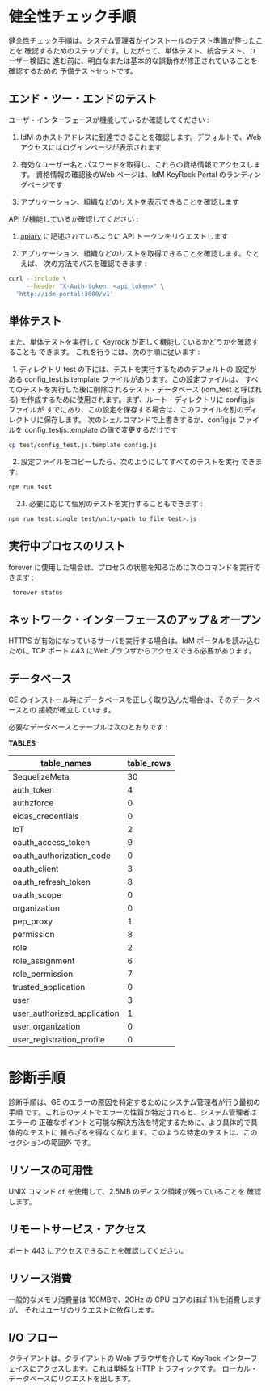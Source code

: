 # 健全性チェック手順

健全性チェック手順は、システム管理者がインストールのテスト準備が整ったことを
確認するためのステップです。したがって、単体テスト、統合テスト、ユーザー検証に
進む前に、明白なまたは基本的な誤動作が修正されていることを確認するための
予備テストセットです。


## エンド・ツー・エンドのテスト

ユーザ・インターフェースが機能しているか確認してください :

1.  IdM のホストアドレスに到達できることを確認します。デフォルトで、Web
    アクセスにはログインページが表示されます

2.  有効なユーザー名とパスワードを取得し、これらの資格情報でアクセスします。
    資格情報の確認後のWeb ページは、IdM KeyRock Portal のランディングページです

3.  アプリケーション、組織などのリストを表示できることを確認します

API が機能しているか確認してください :

1.  [apiary](https://keyrock.docs.apiary.io/#reference/keyrock-api/authentication/create-token-with-password-method)
    に記述されているように API トークンをリクエストします

2.  アプリケーション、組織などのリストを取得できることを確認します。たとえば、
    次の方法でパスを確認できます :

```bash
curl --include \
     --header "X-Auth-token: <api_token>" \
  'http://idm-portal:3000/v1'
```

## 単体テスト

また、単体テストを実行して Keyrock が正しく機能しているかどうかを確認することも 
できます。 これを行うには、次の手順に従います :

&nbsp;&nbsp;1\. ディレクトリ test の下には、テストを実行するためのデフォルトの
設定がある config_test.js.template ファイルがあります。この設定ファイルは、
すべてのテストを実行した後に削除されるテスト・データベース (idm_test と呼ばれる)
を作成するために使用されます。まず、ルート・ディレクトリに config.js ファイルが
すでにあり、この設定を保存する場合は、このファイルを別のディレクトリに保存します。
次のシェルコマンドで上書きするか、config.js ファイルを config_testjs.template
の値で変更するだけです


```bash
cp test/config_test.js.template config.js
```

&nbsp;&nbsp;2\. 設定ファイルをコピーしたら、次のようにしてすべてのテストを実行
できます:

```bash
npm run test
```

&nbsp;&nbsp;&nbsp;&nbsp;2.1\. 必要に応じて個別のテストを実行することもできます :

```bash
npm run test:single test/unit/<path_to_file_test>.js
```

## 実行中プロセスのリスト

forever に使用した場合は、プロセスの状態を知るために次のコマンドを実行できます : 

```bash
 forever status
```

## ネットワーク・インターフェースのアップ＆オープン

HTTPS が有効になっているサーバを実行する場合は、IdM ポータルを読み込むために
TCP ポート 443 にWebブラウザからアクセスできる必要があります。

## データベース

GE のインストール時にデータベースを正しく取り込んだ場合は、そのデータベースとの
接続が確立しています。

必要なデータベースとテーブルは次のとおりです :

**TABLES**

| table_names                 | table_rows |
| --------------------------- | ---------- |
| SequelizeMeta               | 30         |
| auth_token                  | 4          |
| authzforce                  | 0          |
| eidas_credentials           | 0          |
| IoT                         | 2          |
| oauth_access_token          | 9          |
| oauth_authorization_code    | 0          |
| oauth_client                | 3          |
| oauth_refresh_token         | 8          |
| oauth_scope                 | 0          |
| organization                | 0          |
| pep_proxy                   | 1          |
| permission                  | 8          |
| role                        | 2          |
| role_assignment             | 6          |
| role_permission             | 7          |
| trusted_application         | 0          |
| user                        | 3          |
| user_authorized_application | 1          |
| user_organization           | 0          |
| user_registration_profile   | 0          |

# 診断手順

診断手順は、GE のエラーの原因を特定するためにシステム管理者が行う最初の手順
です。これらのテストでエラーの性質が特定されると、システム管理者はエラーの
正確なポイントと可能な解決方法を特定するために、より具体的で具体的なテストに
頼らざるを得なくなります。このような特定のテストは、このセクションの範囲外
です。

## リソースの可用性

UNIX コマンド `df` を使用して、2.5MB のディスク領域が残っていることを
確認します。

## リモートサービス・アクセス

ポート 443 にアクセスできることを確認してください。

## リソース消費

一般的なメモリ消費量は 100MBで、2GHz の CPU コアのほぼ 1％を消費しますが、
それはユーザのリクエストに依存します。

## I/O フロー

クライアントは、クライアントの Web ブラウザを介して KeyRock
インターフェイスにアクセスします。これは単純な HTTP トラフィックです。
ローカル・データベースにリクエストを出します。
